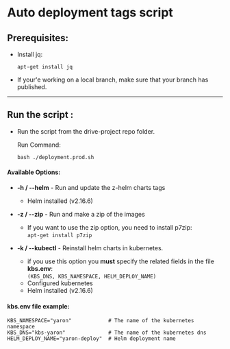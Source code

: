 # Auto deployment tags script

## Prerequisites:

- Install jq: <br>

  ```
  apt-get install jq
  ```

- If your'e working on a local branch, make sure that your branch has published.

---

## Run the script :

- Run the script from the drive-project repo folder.

  Run Command:

  ```
  bash ./deployment.prod.sh
  ```

#### Available Options:

- **-h / --helm** - Run and update the z-helm charts tags
  - Helm installed (v2.16.6)
- **-z / --zip** - Run and make a zip of the images

  - If you want to use the zip option, you need to install p7zip: <br> `apt-get install p7zip `

- **-k / --kubectl** - Reinstall helm charts in kubernetes.
  - if you use this option you **must** specify the related fields in the file **kbs.env**: <br> `(KBS_DNS, KBS_NAMESPACE, HELM_DEPLOY_NAME)`
  - Configured kubernetes
  - Helm installed (v2.16.6)

#### kbs.env file example:
```
KBS_NAMESPACE="yaron"            # The name of the kubernetes namespace
KBS_DNS="kbs-yaron"              # The name of the kubernetes dns
HELM_DEPLOY_NAME="yaron-deploy"  # Helm deployment name
```
